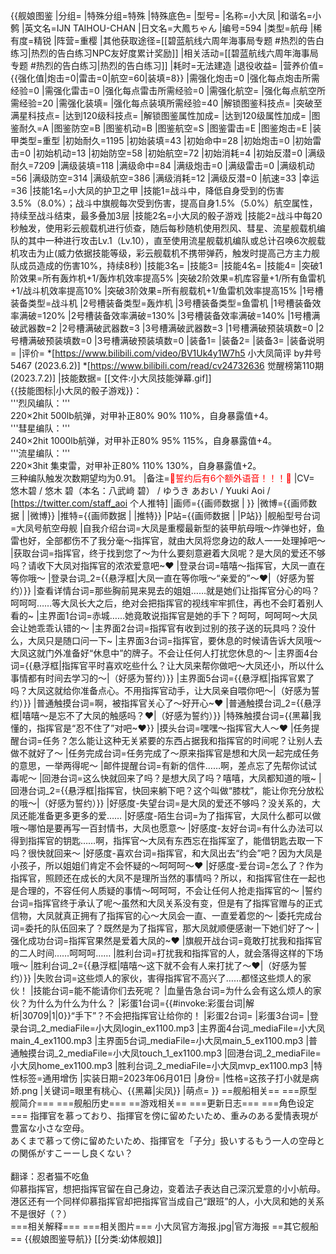 {{舰娘图鉴
|分组=
|特殊分组=特殊
|特殊底色=
|型号=
|名称=小大凤
|和谐名=小鹩
|英文名=IJN TAIHOU-CHAN
|日文名=大鳳ちゃん
|编号=594
|类型=航母
|稀有度=精锐
|阵营=重樱
|其他获取途径=[[碧蓝航线六周年海事局专题 #热烈的告白练习|热烈的告白练习NPC友好度累计奖励]]
|相关活动=[[碧蓝航线六周年海事局专题 #热烈的告白练习|热烈的告白练习]]
|耗时=无法建造
|退役收益=<!--无法退役则填无法退役，否则不填-->
|营养价值={{强化值|炮击=0|雷击=0|航空=60|装填=8}}
|需强化炮击=0
|强化每点炮击所需经验=0
|需强化雷击=0
|强化每点雷击所需经验=0
|需强化航空=
|强化每点航空所需经验=20
|需强化装填=
|强化每点装填所需经验=40
|解锁图鉴科技点=
|突破至满星科技点=
|达到120级科技点=
|解锁图鉴属性加成=
|达到120级属性加成=
|图鉴耐久=A
|图鉴防空=B
|图鉴机动=B
|图鉴航空=S
|图鉴雷击=E
|图鉴炮击=E
|装甲类型=重型
|初始耐久=1195
|初始装填=43
|初始命中=28
|初始炮击=0
|初始雷击=0
|初始机动=13
|初始防空=58
|初始航空=72
|初始消耗=4
|初始反潜=0
|满级耐久=7209
|满级装填=118
|满级命中=84
|满级炮击=0
|满级雷击=0
|满级机动=56
|满级防空=314
|满级航空=386
|满级消耗=12
|满级反潜=0
|航速=33
|幸运=36
|技能1名=小大凤的护卫之甲
|技能1=战斗中，降低自身受到的伤害3.5%（8.0%）；战斗中旗舰每次受到伤害，提高自身1.5%（5.0%）航空属性，持续至战斗结束，最多叠加3层
|技能2名=小大凤的骰子游戏
|技能2=战斗中每20秒触发，使用彩云舰载机进行侦查，随后每秒随机使用烈风、彗星、流星舰载机编队的其中一种进行攻击Lv.1（Lv.10），直至使用流星舰载机编队或总计召唤6次舰载机攻击为止(威力依据技能等级，彩云舰载机不携带弹药，触发时提高己方主力舰队成员造成的伤害10%，持续8秒)
|技能3名=
|技能3=
|技能4名=
|技能4=
|突破1阶效果=所有轰炸机+1/轰炸机效率提高5%
|突破2阶效果=机库容量+1/所有鱼雷机+1/战斗机效率提高10%
|突破3阶效果=所有舰载机+1/鱼雷机效率提高15%
|1号槽装备类型=战斗机
|2号槽装备类型=轰炸机
|3号槽装备类型=鱼雷机
|1号槽装备效率满破=120%
|2号槽装备效率满破=130%
|3号槽装备效率满破=140%
|1号槽满破武器数=2
|2号槽满破武器数=3
|3号槽满破武器数=3
|1号槽满破预装填数=0
|2号槽满破预装填数=0
|3号槽满破预装填数=0
|装备1=
|装备2=
|装备3=
|装备说明=
|评价=
*[https://www.bilibili.com/video/BV1Uk4y1W7h5 小大凤简评 by井号5467 (2023.6.2)]
*[https://www.bilibili.com/read/cv24732636 觉醒榜第110期 (2023.7.2)]
|技能数据=
[[文件:小大凤技能弹幕.gif]]<br>
{{技能图标|小大凤的骰子游戏}}：<br>
'''烈风编队：'''<br>
220×2hit 500lb航弹，对甲补正80% 90% 110%，自身暴露值+4。<br>
'''彗星编队：'''<br>
240×2hit 1000lb航弹，对甲补正80% 95% 115%，自身暴露值+4。<br>
'''流星编队：'''<br>
220×3hit 集束雷，对甲补正80% 110% 130%，自身暴露值+2。<br>
三种编队触发次数期望均为0.91。
|备注=<span style="color:red;">💓誓约后有6个额外语音！！！💓</span>
|CV= 悠木碧 / 悠木 碧（本名：八武﨑 碧） / ゆうき あおい / Yuuki Aoi / [https://twitter.com/staff_aoi 个人推特]
|画师={{画师数据 | }}
|微博={{画师数据 | |微博}}
|推特={{画师数据 | |推特}}
|P站={{画师数据 | |P站}}
|舰船型号台词=大凤号航空母舰
|自我介绍台词=大凤是重樱最新型的装甲航母哦～炸弹也好，鱼雷也好，全部都伤不了我分毫～指挥官，就由大凤将您身边的敌人一一处理掉吧～
|获取台词=指挥官，终于找到您了～为什么要刻意避着大凤呢？是大凤的爱还不够吗？请收下大凤对指挥官的浓浓爱意吧~❤
|登录台词=嘻嘻～指挥官，大凤一直在等你哦～
|登录台词_2={{悬浮框|大凤一直在等你哦～“亲爱的”～❤|（好感为誓约）}}
|查看详情台词=那些胸前晃来晃去的姐姐……就是她们让指挥官分心的吗？呵呵呵……等大凤长大之后，绝对会把指挥官的视线牢牢抓住，再也不会盯着别人看的~
|主界面1台词=赤城……她竟敢说指挥官是她的手下？呵呵，呵呵呵～大凤会让她乖乖认错的～
|主界面2台词=指挥官有收到过别的孩子送的玩具吗？没什么，大凤只是随口问一下~
|主界面3台词=指挥官，要休息的时候请告诉大凤哦～大凤这就门外准备好“休息中”的牌子。不会让任何人打扰您休息的～
|主界面4台词={{悬浮框|指挥官平时喜欢吃些什么？让大凤来帮你做吧～大凤还小，所以什么事情都有时间去学习的～|（好感为誓约）}}
|主界面5台词={{悬浮框|指挥官累了吗？大凤这就给你准备点心。不用指挥官动手，让大凤亲自喂你吧～|（好感为誓约）}}
|普通触摸台词=啊，被指挥官关心了～好开心~❤
|普通触摸台词_2={{悬浮框|嘻嘻～是忘不了大凤的触感吗？❤|（好感为誓约）}}
|特殊触摸台词={{黑幕|我懂的，指挥官是“忍不住了”对吧~❤}}
|摸头台词=嘿嘿～指挥官大人～❤
|任务提醒台词=任务？怎么能让这种无关紧要的东西占据我和指挥官的时间呢？让别人去做不就好了～
|任务完成台词=任务完成了～原来指挥官是想和大凤一起完成任务的意思，一举两得呢～
|邮件提醒台词=有新的信件……啊，差点忘了先帮你试试毒呢～
|回港台词=这么快就回来了吗？是想大凤了吗？嘻嘻，大凤都知道的哦~
|回港台词_2={{悬浮框|指挥官，快回来躺下吧？这个叫做“膝枕”，能让你充分放松的哦～|（好感为誓约）}}
|好感度-失望台词=是大凤的爱还不够吗？没关系的，大凤还能准备更多更多的爱……
|好感度-陌生台词=为了指挥官，大凤什么都可以做哦～哪怕是要再写一百封情书，大凤也愿意～
|好感度-友好台词=有什么办法可以得到指挥官的钥匙……啊，指挥官～大凤有东西忘在指挥室了，能借钥匙去取一下吗？很快就回来～
|好感度-喜欢台词=指挥官，和大凤出去“约会”吧？因为大凤是小孩子，所以姐姐们肯定不会怀疑的～呵呵呵～❤
|好感度-爱台词=怎么了？作为指挥官，照顾还在成长的大凤不是理所当然的事情吗？所以，和指挥官住在一起也是合理的，不容任何人质疑的事情～呵呵呵，不会让任何人抢走指挥官的～
|誓约台词=指挥官终于承认了呢～虽然和大凤关系没有变，但是有了指挥官赠与的正式信物，大凤就真正拥有了指挥官的心～大凤会一直、一直爱着您的～
|委托完成台词=委托的队伍回来了？既然是为了指挥官，那大凤就顺便感谢一下她们好了～
|强化成功台词=指挥官果然是爱着大凤的~❤
|旗舰开战台词=竟敢打扰我和指挥官的二人时间……呵呵呵……
|胜利台词=打扰我和指挥官的人，就会落得这样的下场哦～
|胜利台词_2={{悬浮框|嘻嘻～这下就不会有人来打扰了～❤|（好感为誓约）}}
|失败台词=这些烦人的家伙，害得指挥官不高兴了……都怪这些烦人的家伙！
|技能台词=能不能请你们去死呢？
|血量告急台词=为什么会有这么烦人的家伙？为什么为什么为什么？
|彩蛋1台词={{#invoke:彩蛋台词|解析|30709|1|0}}“手下”？不会把指挥官让给你的！
|彩蛋2台词=
|彩蛋3台词=
|登录台词_2_mediaFile=小大凤login_ex1100.mp3
|主界面4台词_mediaFile=小大凤main_4_ex1100.mp3
|主界面5台词_mediaFile=小大凤main_5_ex1100.mp3
|普通触摸台词_2_mediaFile=小大凤touch_1_ex1100.mp3
|回港台词_2_mediaFile=小大凤home_ex1100.mp3
|胜利台词_2_mediaFile=小大凤mvp_ex1100.mp3
|特性标签=通用增伤
|实装日期=2023年06月01日
|身份=
|性格=这孩子打小就是病娇.png
|关键词=眼里有桃心、{{黑幕|尖凤}}
|萌点=
}}
==舰船相关==
===原型舰简介===
===舰船历史===
==游戏相关==
===更新日志===
===角色设定===
指揮官を慕っており、指揮官を傍に留めたいため、重みのある愛情表現が豊富な小さな空母。<br>
あくまで慕って傍に留めたいため、指揮官を「子分」扱いするもう一人の空母との関係がすこーーし良くない？<br>
<br>
翻译：忍者猫不吃鱼<br>
仰慕指挥官，想把指挥官留在自己身边，变着法子表达自己深沉爱意的小小航母。<br>
港区还有一个同样仰慕指挥官却把指挥官当成自己“跟班”的人，小大凤和她的关系不是很好（？）<br>
===相关解释===
===相关图片===
<gallery mode="packed" heights="350px">
小大凤官方海报.jpg|官方海报
</gallery>
==其它舰船==
{{舰娘图鉴导航}}
[[分类:幼体舰娘]]
